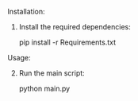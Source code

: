 Installation:

1. Install the required dependencies:
	
	pip install -r Requirements.txt


Usage:

2. Run the main script:
	
	python main.py

